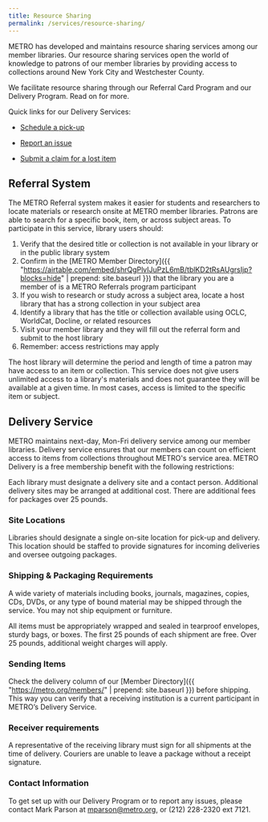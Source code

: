 ```yaml
---
title: Resource Sharing
permalink: /services/resource-sharing/
---
```



METRO has developed and maintains resource sharing services among our member libraries. Our resource sharing services open the world of knowledge to patrons of our member libraries by providing access to collections around New York City and Westchester County.

We facilitate resource sharing through our Referral Card Program and our Delivery Program. Read on for more.

Quick links for our Delivery Services:

* [Schedule a pick-up](https://order.deluxedelivery.com/login.aspx)

* [Report an issue](https://docs.google.com/forms/d/15S1FoeEHWEKjeM2mz9HRb_393NFeucDaMJoCIGgTweI/viewform?edit_requested=true)

* [Submit a claim for a lost item](https://docs.google.com/forms/d/e/1FAIpQLSccaa0esq4won1z4sVGBaW6lMO-QQal1dNd7DvHn7jOazXWFw/viewform?usp=sf_link)

## Referral System
The METRO Referral system makes it easier for students and researchers to locate materials or research onsite at METRO member libraries.
Patrons are able to search for a specific book, item, or across subject areas. To participate in this service, library users should:

  1. Verify that the desired title or collection is not available in your library or in the public library system
  2. Confirm in the [METRO Member Directory]({{ "https://airtable.com/embed/shrQgPlvIJuPzL6mB/tblKD2tRsAUgrsIjp?blocks=hide" | prepend: site.baseurl }}) that the library you are a member of is a METRO Referrals program participant
  3. If you wish to research or study across a subject area, locate a host library that has a strong collection in your subject area
  4. Identify a library that has the title or collection available using OCLC, WorldCat, Docline, or related resources
  5. Visit your member library and they will fill out the referral form and submit to the host library
  6. Remember: access restrictions may apply

The host library will determine the period and length of time a patron may have access to an item or collection. This service does not give users unlimited access to a library's materials and does not guarantee they will be available at a given time. In most cases, access is limited to the specific item or subject. 

## Delivery Service
METRO maintains next-day, Mon-Fri delivery service among our member libraries. Delivery service ensures that our members can count on
efficient access to items from collections throughout METRO's service area. METRO Delivery is a free membership benefit with the
following restrictions:

Each library must designate a delivery site and a contact person. Additional delivery sites may be arranged at additional cost. There are additional fees for packages over 25 pounds. 

### Site Locations 
Libraries should designate a single on-site location for pick-up and delivery. This location should be staffed to provide signatures for
incoming deliveries and oversee outgoing packages.

### Shipping & Packaging Requirements
A wide variety of materials including books, journals, magazines, copies, CDs, DVDs, or any type of bound material may be shipped through the service. You may not ship equipment or furniture. 

All items must be appropriately wrapped and sealed in tearproof envelopes, sturdy bags, or boxes. The first 25 pounds of each shipment are free. Over 25 pounds, additional weight charges will apply.

### Sending Items
Check the delivery column of our [Member Directory]({{ "https://metro.org/members/" | prepend: site.baseurl }}) before shipping. This way you can verify that a receiving institution is a current participant in METRO’s Delivery Service.

### Receiver requirements
A representative of the receiving library must sign for all shipments at the time of delivery. Couriers are unable to leave a package without a receipt signature. 

### Contact Information
To get set up with our Delivery Program or to report any issues, please contact Mark Parson at [mparson@metro.org](mailto:mparson@metro.org), or (212) 228-2320 ext 7121.
